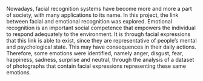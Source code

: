 Nowadays, facial recognition systems have become
more and more a part of society, with many applications
to its name. In this project, the link
between facial and emotional recognition was explored.
Emotional recognition is an important social
competence that empowers the individual to respond
adequately to the environment. It is through
facial expressions that this link is able to exist, since
they are representative of people’s mental and psychological
state. This may have consequences in
their daily actions. Therefore, some emotions were
identified, namely anger, disgust, fear, happiness,
sadness, surprise and neutral, through the analysis
of a dataset of photographs that contain facial expressions
representing these same emotions.
